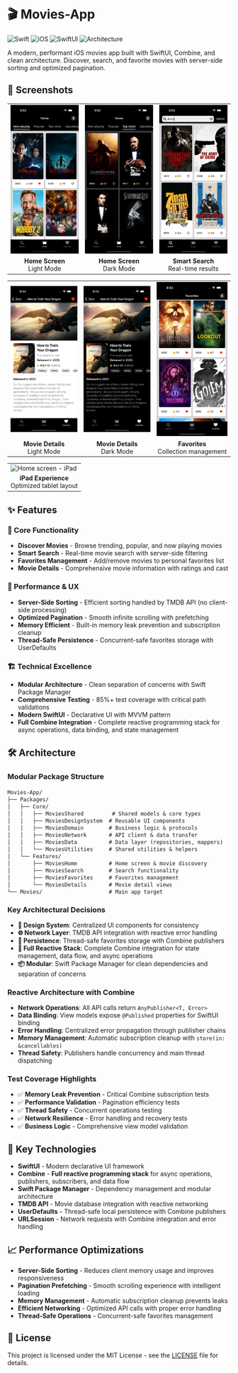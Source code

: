 # 🎬 Movies-App

![Swift](https://img.shields.io/badge/Swift-6.0-orange)
![iOS](https://img.shields.io/badge/iOS-17.0+-blue)
![SwiftUI](https://img.shields.io/badge/SwiftUI-Modern-red)
![Architecture](https://img.shields.io/badge/Architecture-Modular-green)

A modern, performant iOS movies app built with SwiftUI, Combine, and clean architecture. Discover, search, and favorite movies with server-side sorting and optimized pagination.

## 📱 Screenshots

<table>
  <tr>
    <td><img src="screenshots/home-screen.png" width="180" alt="Home screen - Movie discovery with server-side sorting"></td>
    <td><img src="screenshots/home-screen-dark.png" width="180" alt="Home screen - Dark Mode"></td>
    <td><img src="screenshots/search-screen.png" width="180" alt="Search screen - Smart movie search with real-time results"></td>
  </tr>
  <tr>
    <td align="center"><b>Home Screen</b><br/>Light Mode</td>
    <td align="center"><b>Home Screen</b><br/>Dark Mode</td>
    <td align="center"><b>Smart Search</b><br/>Real-time results</td>
  </tr>
</table>

<table>
  <tr>
    <td><img src="screenshots/movie-details.png" width="180" alt="Movie details - Comprehensive movie information and ratings"></td>
    <td><img src="screenshots/movie-details-dark.png" width="180" alt="Movie details - Dark Mode"></td>
    <td><img src="screenshots/favorites-screen.png" width="180" alt="Favorites screen - Personal movie collection management"></td>
  </tr>
  <tr>
    <td align="center"><b>Movie Details</b><br/>Light Mode</td>
    <td align="center"><b>Movie Details</b><br/>Dark Mode</td>
    <td align="center"><b>Favorites</b><br/>Collection management</td>
  </tr>
</table>

<table>
  <tr>
    <td><img src="screenshots/home-screen-iPad.png" width="250" alt="Home screen - iPad"></td>
  </tr>
  <tr>
    <td align="center"><b>iPad Experience</b><br/>Optimized tablet layout</td>
  </tr>
</table>

## ✨ Features

### 🎯 Core Functionality
- **Discover Movies** - Browse trending, popular, and now playing movies
- **Smart Search** - Real-time movie search with server-side filtering
- **Favorites Management** - Add/remove movies to personal favorites list
- **Movie Details** - Comprehensive movie information with ratings and cast

### 🚀 Performance & UX
- **Server-Side Sorting** - Efficient sorting handled by TMDB API (no client-side processing)
- **Optimized Pagination** - Smooth infinite scrolling with prefetching
- **Memory Efficient** - Built-in memory leak prevention and subscription cleanup
- **Thread-Safe Persistence** - Concurrent-safe favorites storage with UserDefaults

### 🏗️ Technical Excellence
- **Modular Architecture** - Clean separation of concerns with Swift Package Manager
- **Comprehensive Testing** - 85%+ test coverage with critical path validations
- **Modern SwiftUI** - Declarative UI with MVVM pattern
- **Full Combine Integration** - Complete reactive programming stack for async operations, data binding, and state management

## 🛠️ Architecture

### Modular Package Structure
```
Movies-App/
├── Packages/
│   ├── Core/
│   │   ├── MoviesShared         # Shared models & core types
│   │   ├── MoviesDesignSystem  # Reusable UI components
│   │   ├── MoviesDomain        # Business logic & protocols
│   │   ├── MoviesNetwork       # API client & data transfer
│   │   ├── MoviesData          # Data layer (repositories, mappers)
│   │   └── MoviesUtilities     # Shared utilities & helpers
│   └── Features/
│       ├── MoviesHome          # Home screen & movie discovery
│       ├── MoviesSearch        # Search functionality
│       ├── MoviesFavorites     # Favorites management
│       └── MoviesDetails       # Movie detail views
└── Movies/                     # Main app target
```

### Key Architectural Decisions
- **🎨 Design System**: Centralized UI components for consistency
- **🌐 Network Layer**: TMDB API integration with reactive error handling
- **💾 Persistence**: Thread-safe favorites storage with Combine publishers
- **🔄 Full Reactive Stack**: Complete Combine integration for state management, data flow, and async operations
- **📦 Modular**: Swift Package Manager for clean dependencies and separation of concerns

### Reactive Architecture with Combine
- **Network Operations**: All API calls return `AnyPublisher<T, Error>`
- **Data Binding**: View models expose `@Published` properties for SwiftUI binding
- **Error Handling**: Centralized error propagation through publisher chains
- **Memory Management**: Automatic subscription cleanup with `store(in: &cancellables)`
- **Thread Safety**: Publishers handle concurrency and main thread dispatching

### Test Coverage Highlights
- ✅ **Memory Leak Prevention** - Critical Combine subscription tests
- ✅ **Performance Validation** - Pagination efficiency tests
- ✅ **Thread Safety** - Concurrent operations testing
- ✅ **Network Resilience** - Error handling and recovery tests
- ✅ **Business Logic** - Comprehensive view model validation

## 🎯 Key Technologies

- **SwiftUI** - Modern declarative UI framework
- **Combine** - **Full reactive programming stack** for async operations, publishers, subscribers, and data flow
- **Swift Package Manager** - Dependency management and modular architecture
- **TMDB API** - Movie database integration with reactive networking
- **UserDefaults** - Thread-safe local persistence with Combine publishers
- **URLSession** - Network requests with Combine integration and error handling

## 📈 Performance Optimizations

- **Server-Side Sorting** - Reduces client memory usage and improves responsiveness
- **Pagination Prefetching** - Smooth scrolling experience with intelligent loading
- **Memory Management** - Automatic subscription cleanup prevents leaks
- **Efficient Networking** - Optimized API calls with proper error handling
- **Thread-Safe Operations** - Concurrent-safe favorites management

## 📄 License

This project is licensed under the MIT License - see the [LICENSE](LICENSE) file for details.
